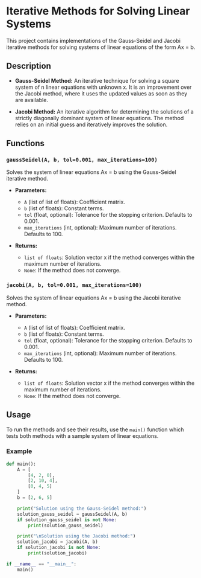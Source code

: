 # Iterative Methods for Solving Linear Systems

This project contains implementations of the Gauss-Seidel and Jacobi iterative methods for solving systems of linear equations of the form Ax = b.

## Description

- **Gauss-Seidel Method:** An iterative technique for solving a square system of n linear equations with unknown x. It is an improvement over the Jacobi method, where it uses the updated values as soon as they are available.

- **Jacobi Method:** An iterative algorithm for determining the solutions of a strictly diagonally dominant system of linear equations. The method relies on an initial guess and iteratively improves the solution.

## Functions

### `gaussSeidel(A, b, tol=0.001, max_iterations=100)`

Solves the system of linear equations Ax = b using the Gauss-Seidel iterative method.

- **Parameters:**
  - `A` (list of list of floats): Coefficient matrix.
  - `b` (list of floats): Constant terms.
  - `tol` (float, optional): Tolerance for the stopping criterion. Defaults to 0.001.
  - `max_iterations` (int, optional): Maximum number of iterations. Defaults to 100.

- **Returns:**
  - `list of floats`: Solution vector x if the method converges within the maximum number of iterations.
  - `None`: If the method does not converge.

### `jacobi(A, b, tol=0.001, max_iterations=100)`

Solves the system of linear equations Ax = b using the Jacobi iterative method.

- **Parameters:**
  - `A` (list of list of floats): Coefficient matrix.
  - `b` (list of floats): Constant terms.
  - `tol` (float, optional): Tolerance for the stopping criterion. Defaults to 0.001.
  - `max_iterations` (int, optional): Maximum number of iterations. Defaults to 100.

- **Returns:**
  - `list of floats`: Solution vector x if the method converges within the maximum number of iterations.
  - `None`: If the method does not converge.

## Usage

To run the methods and see their results, use the `main()` function which tests both methods with a sample system of linear equations.

### Example

```python
def main():
    A = [
        [4, 2, 0],
        [2, 10, 4],
        [0, 4, 5]
    ]
    b = [2, 6, 5]

    print("Solution using the Gauss-Seidel method:")
    solution_gauss_seidel = gaussSeidel(A, b)
    if solution_gauss_seidel is not None:
        print(solution_gauss_seidel)

    print("\nSolution using the Jacobi method:")
    solution_jacobi = jacobi(A, b)
    if solution_jacobi is not None:
        print(solution_jacobi)

if __name__ == "__main__":
    main()
